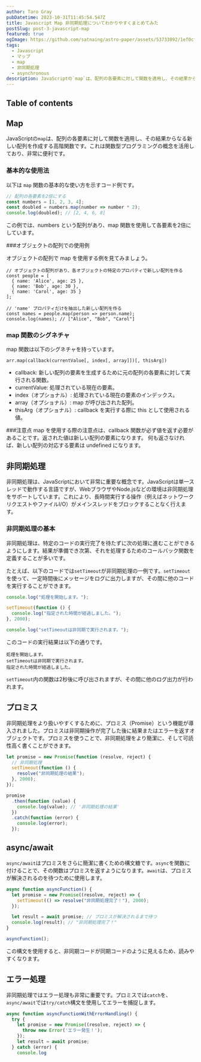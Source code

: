 ```yaml
---
author: Taro Gray
pubDatetime: 2023-10-31T11:45:54.547Z
title: Javascript Map 非同期処理についてわかりやすくまとめてみた
postSlug: post-3-javascript-map
featured: true
ogImage: https://github.com/satnaing/astro-paper/assets/53733092/1ef0cf03-8137-4d67-ac81-84a032119e3a
tags:
  - Javascript
  - マップ
  - map
  - 非同期処理
  - asynchronous
description: JavaScriptの`map`は、配列の各要素に対して関数を適用し、その結果からなる新しい配列を作成する高階関数です。これは関数型プログラミングの概念を活用しており、非常に便利です。
---
```


## Table of contents

## Map

JavaScriptの`map`は、配列の各要素に対して関数を適用し、その結果からなる新しい配列を作成する高階関数です。これは関数型プログラミングの概念を活用しており、非常に便利です。

### 基本的な使用法

以下は `map` 関数の基本的な使い方を示すコード例です。

```javascript
// 配列の各要素を2倍にする
const numbers = [1, 2, 3, 4];
const doubled = numbers.map(number => number * 2);
console.log(doubled); // [2, 4, 6, 8]
```

この例では、numbers という配列があり、map 関数を使用して各要素を2倍にしています。

###オブジェクトの配列での使用例

オブジェクトの配列で map を使用する例を見てみましょう。

```
// オブジェクトの配列があり、各オブジェクトの特定のプロパティで新しい配列を作る
const people = [
  { name: 'Alice', age: 25 },
  { name: 'Bob', age: 30 },
  { name: 'Carol', age: 35 }
];

// 'name' プロパティだけを抽出した新しい配列を作る
const names = people.map(person => person.name);
console.log(names); // ["Alice", "Bob", "Carol"]

```

### map 関数のシグネチャ

map 関数は以下のシグネチャを持っています。

```
arr.map(callback(currentValue[, index[, array]])[, thisArg])
```

- callback: 新しい配列の要素を生成するために元の配列の各要素に対して実行される関数。
- currentValue: 処理されている現在の要素。
- index（オプショナル）: 処理されている現在の要素のインデックス。
- array（オプショナル）: map が呼び出された配列。
- thisArg（オプショナル）: callback を実行する際に this として使用される値。

###注意点
map を使用する際の注意点は、callback 関数が必ず値を返す必要があることです。返された値は新しい配列の要素になります。
何も返さなければ、新しい配列の対応する要素は undefined になります。

## 非同期処理

非同期処理は、JavaScriptにおいて非常に重要な概念です。JavaScriptは単一スレッドで動作する言語ですが、WebブラウザやNode.jsなどの環境は非同期処理をサポートしています。これにより、長時間実行する操作（例えばネットワークリクエストやファイルI/O）がメインスレッドをブロックすることなく行えます。

### 非同期処理の基本

非同期処理は、特定のコードの実行完了を待たずに次の処理に進むことができるようにします。結果が準備でき次第、それを処理するためのコールバック関数を定義することが多いです。

たとえば、以下のコードでは`setTimeout`が非同期処理の一例です。`setTimeout`を使って、一定時間後にメッセージをログに出力しますが、その間に他のコードを実行することができます。

```javascript
console.log("処理を開始します。");

setTimeout(function () {
  console.log("指定された時間が経過しました。");
}, 2000);

console.log("setTimeoutは非同期で実行されます。");
```

このコードの実行結果は以下の通りです。

```
処理を開始します。
setTimeoutは非同期で実行されます。
指定された時間が経過しました。
```

`setTimeout`内の関数は2秒後に呼び出されますが、その間に他のログ出力が行われます。

## プロミス

非同期処理をより扱いやすくするために、プロミス（Promise）という機能が導入されました。プロミスは非同期操作が完了した後に結果またはエラーを返すオブジェクトです。プロミスを使うことで、非同期処理をより簡潔に、そして可読性高く書くことができます。

```javascript
let promise = new Promise(function (resolve, reject) {
  // 非同期処理
  setTimeout(function () {
    resolve("非同期処理の結果");
  }, 2000);
});

promise
  .then(function (value) {
    console.log(value); // '非同期処理の結果'
  })
  .catch(function (error) {
    console.log(error);
  });
```

## async/await

`async/await`はプロミスをさらに簡潔に書くための構文糖です。`async`を関数に付けることで、その関数はプロミスを返すようになります。`await`は、プロミスが解決されるのを待つために使用します。

```javascript
async function asyncFunction() {
  let promise = new Promise((resolve, reject) => {
    setTimeout(() => resolve("非同期処理完了！"), 2000);
  });

  let result = await promise; // プロミスが解決されるまで待つ
  console.log(result); // "非同期処理完了！"
}

asyncFunction();
```

この構文を使用すると、非同期コードが同期コードのように見えるため、読みやすくなります。

## エラー処理

非同期処理ではエラー処理も非常に重要です。プロミスでは`catch`を、`async/await`では`try/catch`構文を使用してエラーを捕捉します。

```javascript
async function asyncFunctionWithErrorHandling() {
  try {
    let promise = new Promise((resolve, reject) => {
      throw new Error('エラー発生！');
    });
    let result = await promise;
  } catch (error) {
    console.log
```
